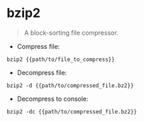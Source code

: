 # bzip2

> A block-sorting file compressor.

- Compress file:

`bzip2 {{path/to/file_to_compress}}`

- Decompress file:

`bzip2 -d {{path/to/compressed_file.bz2}}`

- Decompress to console:

`bzip2 -dc {{path/to/compressed_file.bz2}}`
